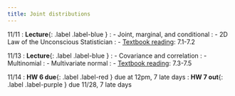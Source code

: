 ```yaml
---
title: Joint distributions
---
```


11/11
: **Lecture**{: .label .label-blue } 
: - Joint, marginal, and conditional
: - 2D Law of the Unconscious Statistician
: - [Textbook reading](https://drive.google.com/file/d/1VmkAAGOYCTORq1wxSQqy255qLJjTNvBI/view?usp=sharing): 7.1-7.2

11/13
: **Lecture**{: .label .label-blue } 
: - Covariance and correlation
: - Multinomial
: - Multivariate normal
: - [Textbook reading](https://drive.google.com/file/d/1VmkAAGOYCTORq1wxSQqy255qLJjTNvBI/view?usp=sharing): 7.3-7.5

11/14
: **HW 6 due**{: .label .label-red } due at 12pm, 7 late days
: **HW 7 out**{: .label .label-purple } due 11/28, 7 late days